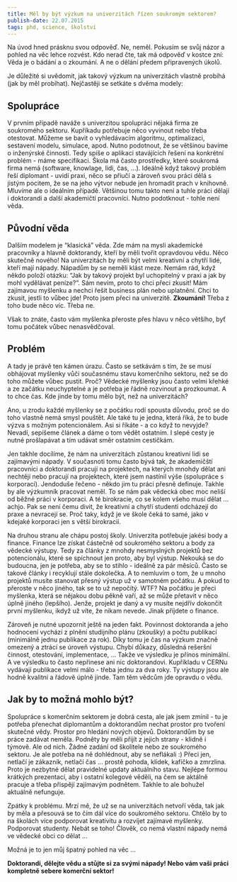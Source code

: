 ```yaml
---
title: Měl by být výzkum na univerzitách řízen soukromým sektorem?
publish-date: 22.07.2015
tags: phd, science, školství
---
```

Na úvod hned prásknu svou odpověď. Ne, neměl. Pokusím se svůj názor a pohled na věc lehce rozvést. Kdo nerad čte, tak má odpověď v kostce zní: Věda je o bádání a o zkoumání. A ne o dělání předem připravených úkolů.

Je důležité si uvědomit, jak takový výzkum na univerzitách vlastně probíhá (jak by měl probíhat). Nejčastěji se setkáte s dvěma modely:

## Spolupráce

V prvním případě naváže s univerzitou spolupráci nějaká firma ze soukromého sektoru. Kupříkadu potřebuje něco vyvinout nebo třeba otestovat. Můžeme se bavit o vyhledávacím algoritmu, optimalizaci, sestavení modelu, simulace, apod. Nutno podotnout, že se většinou bavíme o inženýrské činnosti. Tedy spíše o aplikaci stavájících řešení na konkrétní problém - máme specifikaci. Škola má často prostředky, které soukromá firma nemá (software, knowlage, lidi, čas, ...). Ideálně když takový problém řeší diplomant - uvidí praxi, něco se přiučí a zároveň svou práci dělá s jistým pocitem, že se na jeho výtvor nebude jen hromadit prach v knihovně. Mluvíme ale o ideálním případě. Většinou tomu takto není a tuhle práci dělají i doktorandi a další akademičtí pracovníci. Nutno podotknout - tohle není věda.

## Původní věda

Dalším modelem je “klasická” věda. Zde mám na mysli akademické pracovníky a hlavně doktorandy, kteří by měli tvořit opravdovou vědu. Něco skutečně nového! Na univerzitách by měli být velmi kreativní a chytří lidé, kteří mají nápady. Nápadům by se neměli klást meze. Nemám rád, když někdo položí otázku: “Jak by takový projekt byl uchopitelný v praxi a jak by mohl vydělávat peníze?”. Sám nevím, proto to chci přeci zkusit! Mám zajímavou myšlenku a nechci řešit business plán nebo uplatnění. Chci to zkusit, jestli to vůbec jde! Proto jsem přeci na univerzitě. **Zkoumání!** Třeba z toho bude něco víc. Třeba ne.

Však to znáte, často vám myšlenka přeroste přes hlavu v něco většího, byť tomu počátek vůbec nenasvědčoval.

## Problém

A tady je právě ten kámen úrazu. Často se setkávám s tím, že se musí obhájovat myšlenky vůči současnému stavu komerčního sektoru, než se do toho můžete vůbec pustit. Proč? Vědecké myšlenky jsou často velmi křehké a ze začátku neuchyptelné a je potřeba je řádně rozvinout a prozkoumat. A to chce čas. Kde jinde by tomu mělo být, než na univerzitách?

Ano, u zrodu každé myšlenky se z počátku rodí spousta důvodu, proč se do toho vlastně nemá smysl pouštět. Ale také tu je jedna, která říká, že to bude výzva s možným potencionálem. Asi si říkáte - a co když to nevyjde? Nevadí, sepíšeme článek a dáme o tom vědět ostatním. I slepé cesty je nutné prošlapávat a tím udávat směr ostatním cestičkám.

Jen takhle docílíme, že nám na univerzitách zůstanou kreativní lidi se zajímavými nápady. V současnoti tomu často bývá tak, že akademičští pracovníci a doktorandi pracují na projektech, na kterých mnohdy dělat ani nechtějí nebo pracují na projektech, které jsem nastínil výše (spolupráce s korporací). Jendoduše řečeno - někdo jim tu práci přesně definuje. Takhle by ale výzkumník pracovat neměl. To se nám pak vědecká obec moc neliší od běžné práci v korporaci. A té birokracie, co se kolem všeho musí dělat … achjo. Pak se není čemu divit, že kreativní a chytří studenti odcházejí do praxe a nevracejí se. Proč taky, když je ve škole čeká to samé, jako v kdejaké korporaci jen s větší birokracií.

Na druhou stranu ale chápu postoj školy. Univerzita potřebuje jakési body a finance. Finance lze získat částečně od soukromého sektoru a body za vědecké výstupy. Tedy za články z mnohdy nesmyslných projektů bez potencionálu, které se spíchnout jen proto, aby byl výstup. Nekouká se do budoucna, jen je potřeba, aby se to stihlo - ideálně za pár měsíců. Často se takové články i recyklují stále dokolečka. A to nemluvím o tom, že u mnoho projektů musíte stanovat přesný výstup už v samotném počátku. A pokud to přeroste v něco jiného, tak se to už nepočítý. WTF? Na počátku je přeci myšlenka, která se nějakou dobu pěkně vaří, až se může přetavit v něco úplně jiného (lepšího). Jenže, projekt je daný a vy musíte nejdřív dokončit první myšlenku, ikdyž už víte, že nikam nevede. Jinak příjdete o finance.

Zároveň je nutné upozornit ještě na jeden fakt. Povinnost doktoranda a jeho hodnocení vychází z plnění studijního plánu (zkoušky) a počtu publikací (minimálně jednu publikace za rok). Díky tomu je čas na výzkum značně omezený a ztrácí se úroveň výstupu. Chybí důkazy, důsledná rešeršní činnost, otestování, implementace, … Takže ve výsledku je přínos minimální. A ve výsledku to často nepřinese ani nic doktorandovi. Kupříkladu v CERNu vydávají publikace velmi málo - třeba jednu za dva roky. Ty výstupy jsou ale hodně kvalitní a řádově úplně jinde. Tam těm vědcům jde opravdu o vědu.

## Jak by to možná mohlo být?

Spolupráce s komerčním sektorem je dobrá cesta, ale jak jsem zmínil - tu je potřeba přenechat diplomantům a doktorandům nechat prostor pro tvoření skutečné vědy. Prostor pro hledání nových objevů. Doktorandům by se práce zadávat neměla. Podněty by měli přijít z jejich strany - klidně i týmově. Ale od nich. Žádné zadání od školitele nebo ze soukromého sektoru. Je ale potřeba na ně dohlédnout, aby se neflákali :) Přeci jen, netlačí je zákazník, netlačí čas … prostě pohoda, klídek, kafíčko a zmrzlina. Proto je nezbytné dělat pravidelné updaty aktuálního stavu. Nejlépe formou krátkých prezentací, aby i ostatní kolegové věděli, na čem se aktálně pracuje a třeba přispějí zajímavým podnětem. Takhle to ale bohužel aktuálně nefunguje.

Zpátky k problému. Mrzí mě, že už se na univerzitách netvoří věda, tak jak by měla a přesouvá se to čím dál více do soukromého sektoru. Chtělo by to na školách více podporovat kreativitu a rozvíjet zajímavé myšlenky. Podporovat studenty. Nebát se toho! Člověk, co nemá vlastní nápady nemá ve vědecké obci co dělat …

Možná je to jen můj špatný pohled na věc …

**Doktorandi, dělejte vědu a stůjte si za svými nápady! Nebo vám vaši práci kompletně sebere komerční sektor!**
